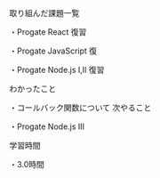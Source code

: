 取り組んだ課題一覧

・Progate React 復習

・Progate JavaScript 復

・Progate Node.js I,II 復習

わかったこと

・コールバック関数について
次やること

・Progate Node.js III

学習時間

・3.0時間